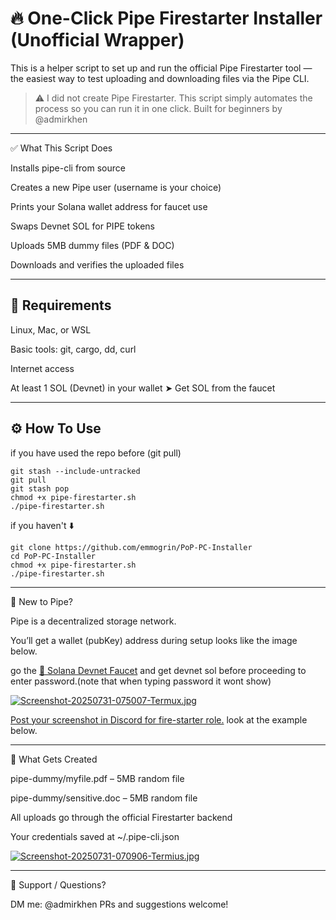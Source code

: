 
# 🔥 One-Click Pipe Firestarter Installer (Unofficial Wrapper)

This is a helper script to set up and run the official Pipe Firestarter tool — the easiest way to test uploading and downloading files via the Pipe CLI.

> ⚠️ I did not create Pipe Firestarter.
This script simply automates the process so you can run it in one click.
Built for beginners by @admirkhen




---

✅ What This Script Does

Installs pipe-cli from source

Creates a new Pipe user (username is your choice)

Prints your Solana wallet address for faucet use

Swaps Devnet SOL for PIPE tokens

Uploads 5MB dummy files (PDF & DOC)

Downloads and verifies the uploaded files



---

## 🧰 Requirements

Linux, Mac, or WSL

Basic tools: git, cargo, dd, curl

Internet access

At least 1 SOL (Devnet) in your wallet
➤ Get SOL from the faucet



---

## ⚙️ How To Use

if you have used the repo before (git pull)
```
git stash --include-untracked
git pull
git stash pop
chmod +x pipe-firestarter.sh
./pipe-firestarter.sh
```
if you haven't ⬇️
```
git clone https://github.com/emmogrin/PoP-PC-Installer
cd PoP-PC-Installer
chmod +x pipe-firestarter.sh
./pipe-firestarter.sh
```

---

🌱 New to Pipe?

Pipe is a decentralized storage network.

You’ll get a wallet (pubKey) address during setup looks like the image below.

go the [🔗 Solana Devnet Faucet](https://faucet.solana.com) and get devnet sol before proceeding to enter password.(note that when typing password it wont show)

[![Screenshot-20250731-075007-Termux.jpg](https://i.postimg.cc/1tcbFYNn/Screenshot-20250731-075007-Termux.jpg)](https://postimg.cc/TL1kM00f)

[Post your screenshot in Discord for fire-starter role.](https://discord.com/channels/1276592413049356391/1399519012756656189) look at the example below.



---

📁 What Gets Created

pipe-dummy/myfile.pdf – 5MB random file

pipe-dummy/sensitive.doc – 5MB random file

All uploads go through the official Firestarter backend

Your credentials saved at ~/.pipe-cli.json

[![Screenshot-20250731-070906-Termius.jpg](https://i.postimg.cc/28zLnqgV/Screenshot-20250731-070906-Termius.jpg)](https://postimg.cc/Z0MqSqbS)

---

💬 Support / Questions?

DM me: @admirkhen
PRs and suggestions welcome!

